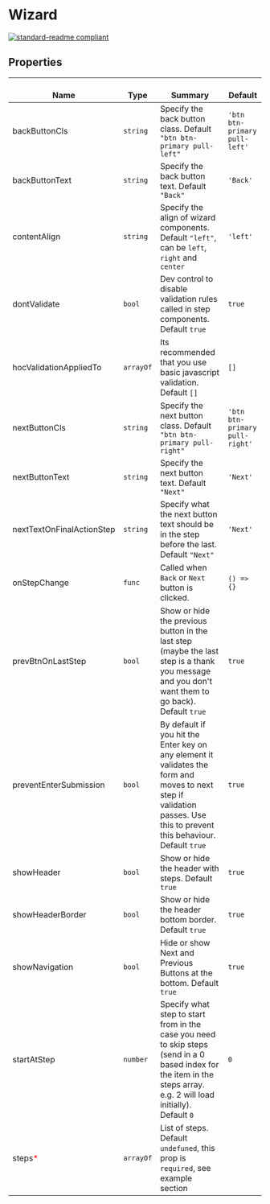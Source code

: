 # Wizard
  [![standard-readme compliant](https://img.shields.io/badge/standard--readme-OK-green.svg?style=flat-square)](https://github.com/RichardLitt/standard-readme)
  

  ## Properties
  | </br>Name | </br>Type | </br>Summary | </br>Default | 
| ---- | ---- | ---- | ---- |
| backButtonCls | `string` | Specify the back button class. Default `"btn btn-primary pull-left"` | `'btn btn-primary pull-left'` |
| backButtonText | `string` | Specify the back button text. Default `"Back"` | `'Back'` |
| contentAlign | `string` | Specify the align of wizard components. Default `"left"`, can be `left`, `right` and `center` | `'left'` |
| dontValidate | `bool` | Dev control to disable validation rules called in step components. Default `true` | `true` |
| hocValidationAppliedTo | `arrayOf` | Its recommended that you use basic javascript validation. Default `[]` | `[]` |
| nextButtonCls | `string` | Specify the next button class. Default `"btn btn-primary pull-right"` | `'btn btn-primary pull-right'` |
| nextButtonText | `string` | Specify the next button text. Default `"Next"` | `'Next'` |
| nextTextOnFinalActionStep | `string` | Specify what the next button text should be in the step before the last. Default `"Next"` | `'Next'` |
| onStepChange | `func` | Called when `Back` or `Next` button is clicked. | `() => {}` |
| prevBtnOnLastStep | `bool` | Show or hide the previous button in the last step (maybe the last step is a thank you message and you don't want them to go back). Default `true` | `true` |
| preventEnterSubmission | `bool` | By default if you hit the Enter key on any element it validates the form and moves to next step if validation passes. Use this to prevent this behaviour. Default `true` | `true` |
| showHeader | `bool` | Show or hide the header with steps. Default `true` | `true` |
| showHeaderBorder | `bool` | Show or hide the header bottom border. Default `true` | `true` |
| showNavigation | `bool` | Hide or show Next and Previous Buttons at the bottom. Default `true` | `true` |
| startAtStep | `number` | Specify what step to start from in the case you need to skip steps (send in a 0 based index for the item in the steps array. e.g. 2 will load <Step3 /> initially). Default `0` | `0` |
| steps<font color="red">*</font> | `arrayOf` | List of steps. Default `undefuned`, this prop is `required`, see example section |  |
